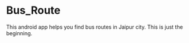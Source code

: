 Bus_Route
=========
This android app helps you find  bus routes in Jaipur city.
This is just the beginning.
